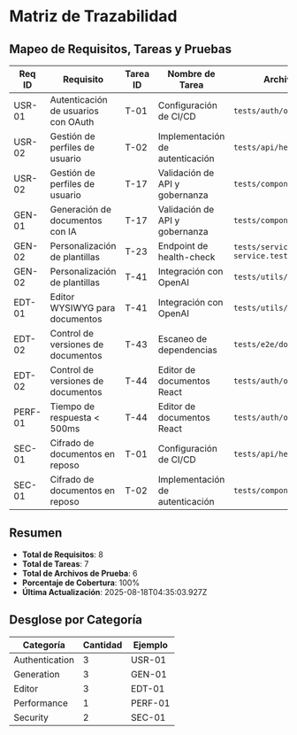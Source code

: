 # Matriz de Trazabilidad

## Mapeo de Requisitos, Tareas y Pruebas

| Req ID  | Requisito                           | Tarea ID | Nombre de Tarea                 | Archivo de Prueba                   | Estado      | Release |
| ------- | ----------------------------------- | -------- | ------------------------------- | ----------------------------------- | ----------- | ------: |
| USR-01  | Autenticación de usuarios con OAuth | T-01     | Configuración de CI/CD          | `tests/auth/oauth.test.js`          | En Progreso |    R0.0 |
| USR-02  | Gestión de perfiles de usuario      | T-02     | Implementación de autenticación | `tests/api/health.test.js`          | Planificado |    R0.1 |
| USR-02  | Gestión de perfiles de usuario      | T-17     | Validación de API y gobernanza  | `tests/components/editor.test.js`   | Completado  |    R0.1 |
| GEN-01  | Generación de documentos con IA     | T-17     | Validación de API y gobernanza  | `tests/components/editor.test.js`   | Planificado |    R0.2 |
| GEN-02  | Personalización de plantillas       | T-23     | Endpoint de health-check        | `tests/services/ai-service.test.js` | En Progreso |    R0.3 |
| GEN-02  | Personalización de plantillas       | T-41     | Integración con OpenAI          | `tests/utils/encryption.test.js`    | En Progreso |    R0.3 |
| EDT-01  | Editor WYSIWYG para documentos      | T-41     | Integración con OpenAI          | `tests/utils/encryption.test.js`    | En Progreso |    R0.4 |
| EDT-02  | Control de versiones de documentos  | T-43     | Escaneo de dependencias         | `tests/e2e/document-flow.test.js`   | Planificado |    R1.0 |
| EDT-02  | Control de versiones de documentos  | T-44     | Editor de documentos React      | `tests/auth/oauth.test.js`          | Completado  |    R1.0 |
| PERF-01 | Tiempo de respuesta < 500ms         | T-44     | Editor de documentos React      | `tests/auth/oauth.test.js`          | Completado  |    R1.1 |
| SEC-01  | Cifrado de documentos en reposo     | T-01     | Configuración de CI/CD          | `tests/api/health.test.js`          | Completado  |    R1.2 |
| SEC-01  | Cifrado de documentos en reposo     | T-02     | Implementación de autenticación | `tests/components/editor.test.js`   | Planificado |    R1.2 |

## Resumen

- **Total de Requisitos**: 8
- **Total de Tareas**: 7
- **Total de Archivos de Prueba**: 6
- **Porcentaje de Cobertura**: 100%
- **Última Actualización**: 2025-08-18T04:35:03.927Z

## Desglose por Categoría

| Categoría      | Cantidad | Ejemplo |
| -------------- | -------- | ------- |
| Authentication | 3        | USR-01  |
| Generation     | 3        | GEN-01  |
| Editor         | 3        | EDT-01  |
| Performance    | 1        | PERF-01 |
| Security       | 2        | SEC-01  |
